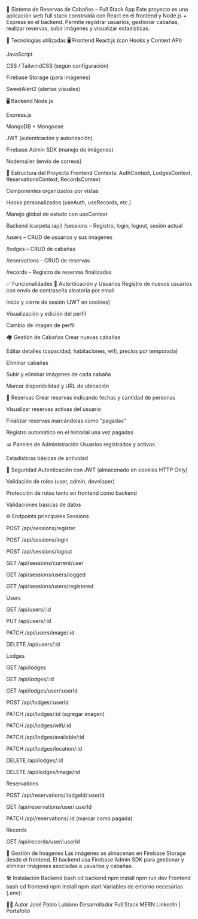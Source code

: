 🏡 Sistema de Reservas de Cabañas – Full Stack App
Este proyecto es una aplicación web full stack construida con React en el frontend y Node.js + Express en el backend. Permite registrar usuarios, gestionar cabañas, realizar reservas, subir imágenes y visualizar estadísticas.

🚀 Tecnologías utilizadas
🖥️ Frontend
React.js (con Hooks y Context API)

JavaScript

CSS / TailwindCSS (según configuración)

Firebase Storage (para imágenes)

SweetAlert2 (alertas visuales)

🖥️ Backend
Node.js

Express.js

MongoDB + Mongoose

JWT (autenticación y autorización)

Firebase Admin SDK (manejo de imágenes)

Nodemailer (envío de correos)

📁 Estructura del Proyecto
Frontend
Contexts: AuthContext, LodgesContext, ReservationsContext, RecordsContext

Componentes organizados por vistas

Hooks personalizados (useAuth, useRecords, etc.)

Manejo global de estado con useContext

Backend (carpeta /api)
/sessions – Registro, login, logout, sesión actual

/users – CRUD de usuarios y sus imágenes

/lodges – CRUD de cabañas

/reservations – CRUD de reservas

/records – Registro de reservas finalizadas

✅ Funcionalidades
👤 Autenticación y Usuarios
Registro de nuevos usuarios con envío de contraseña aleatoria por email

Inicio y cierre de sesión (JWT en cookies)

Visualización y edición del perfil

Cambio de imagen de perfil

🏘️ Gestión de Cabañas
Crear nuevas cabañas

Editar detalles (capacidad, habitaciones, wifi, precios por temporada)

Eliminar cabañas

Subir y eliminar imágenes de cada cabaña

Marcar disponibilidad y URL de ubicación

📅 Reservas
Crear reservas indicando fechas y cantidad de personas

Visualizar reservas activas del usuario

Finalizar reservas marcándolas como "pagadas"

Registro automático en el historial una vez pagadas

📊 Paneles de Administración
Usuarios registrados y activos

Estadísticas básicas de actividad

🔐 Seguridad
Autenticación con JWT (almacenado en cookies HTTP Only)

Validación de roles (user, admin, developer)

Protección de rutas tanto en frontend como backend

Validaciones básicas de datos

🌐 Endpoints principales
Sessions

POST /api/sessions/register

POST /api/sessions/login

POST /api/sessions/logout

GET /api/sessions/current/user

GET /api/sessions/users/logged

GET /api/sessions/users/registered

Users

GET /api/users/:id

PUT /api/users/:id

PATCH /api/users/image/:id

DELETE /api/users/:id

Lodges

GET /api/lodges

GET /api/lodges/:id

GET /api/lodges/user/:userId

POST /api/lodges/:userId

PATCH /api/lodges/:id (agregar imagen)

PATCH /api/lodges/wifi/:id

PATCH /api/lodges/available/:id

PATCH /api/lodges/location/:id

DELETE /api/lodges/:id

DELETE /api/lodges/image/:id

Reservations

POST /api/reservations/:lodgeId/:userId

GET /api/reservations/user/:userId

PATCH /api/reservations/:id (marcar como pagada)

Records

GET /api/records/user/:userId

📸 Gestión de Imágenes
Las imágenes se almacenan en Firebase Storage desde el frontend. El backend usa Firebase Admin SDK para gestionar y eliminar imágenes asociadas a usuarios y cabañas.

🛠️ Instalación
Backend
bash
cd backend
npm install
npm run dev
Frontend
bash
cd frontend
npm install
npm start
Variables de entorno necesarias (.env):

👨‍💻 Autor
José Pablo Lubiano
Desarrollador Full Stack MERN
LinkedIn | Portafolio